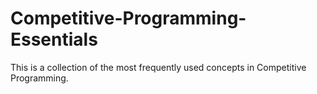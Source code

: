 # Competitive-Programming-Essentials
This is a collection of the most frequently used concepts in Competitive Programming.
